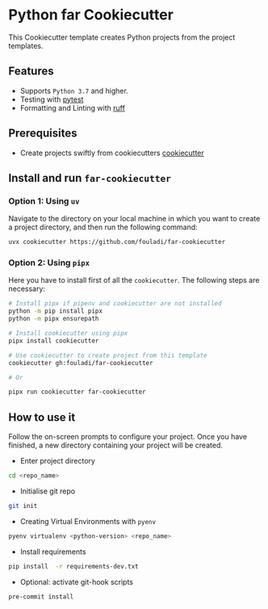 # Python far Cookiecutter

This Cookiecutter template creates Python projects from the project
templates.

## Features

* Supports `Python 3.7` and higher.
* Testing with [pytest](https://docs.pytest.org/en/latest/)
* Formatting and Linting with [ruff](https://github.com/astral-sh/ruff)

## Prerequisites

* Create projects swiftly from cookiecutters [cookiecutter](https://github.com/cookiecutter/cookiecutter)

## Install and run `far-cookiecutter`

### Option 1: Using `uv`

Navigate to the directory on your local machine in which you want to
create a project directory, and then run the following command:

```sh
uvx cookiecutter https://github.com/fouladi/far-cookiecutter
```

### Option 2: Using `pipx`

Here you have to install first of all the `cookiecutter`. The following
steps are necessary:

```sh
# Install pipx if pipenv and cookiecutter are not installed
python -m pip install pipx
python -m pipx ensurepath

# Install cookiecutter using pipx
pipx install cookiecutter

# Use cookiecutter to create project from this template
cookiecutter gh:fouladi/far-cookiecutter

# Or

pipx run cookiecutter far-cookiecutter
```

## How to use it

Follow the on-screen prompts to configure your project. Once you have
finished, a new directory containing your project will be created.

* Enter project directory

```sh
cd <repo_name>
```

* Initialise git repo

```sh
git init
```

* Creating Virtual Environments with `pyenv`

```sh
pyenv virtualenv <python-version> <repo_name>
```

* Install requirements

```sh
pip install  -r requirements-dev.txt
```

* Optional: activate git-hook scripts

```sh
pre-commit install
```

